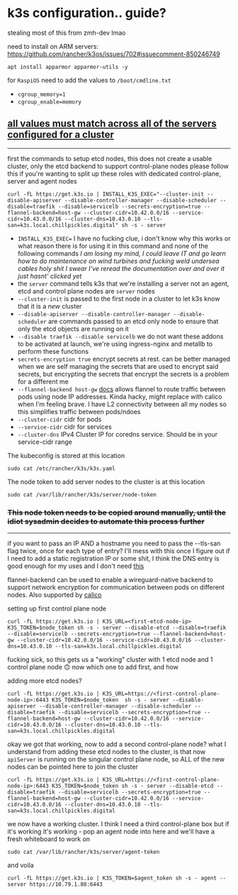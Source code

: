 # k3s configuration.. guide? 
stealing most of this from zmh-dev lmao

need to install on ARM servers: https://github.com/rancher/k3os/issues/702#issuecomment-850246749

`apt install apparmor apparmor-utils -y`

for `RaspiOS` need to add the values to `/boot/cmdline.txt`
 - `cgroup_memory=1`
 - `cgroup_enable=memory`

## [all values must match across all of the servers configured for a cluster](https://docs.k3s.io/cli/server#critical-configuration-values)

---

 first the commands to setup etcd nodes, this does not create a usable cluster, only the etcd backend to support control-plane nodes
 please follow this if you're wanting to split up these roles with dedicated control-plane, server and agent nodes


    curl -fL https://get.k3s.io | INSTALL_K3S_EXEC="--cluster-init --disable-apiserver --disable-controller-manager --disable-scheduler --disable=traefik --disable=servicelb --secrets-encryption=true --flannel-backend=host-gw --cluster-cidr=10.42.0.0/16 --service-cidr=10.43.0.0/16 --cluster-dns=10.43.0.10 --tls-san=k3s.local.chillpickles.digital" sh -s - server

  - `INSTALL_K3S_EXEC=` I have no fucking clue, i don't know why this works or what reason there is for using it in this command and none of the following commands _I am losing my mind, I could leave IT and go learn how to do maintenance on wind turbines and fucking weld undersea cables holy shit I swear I've reread the documentation over and over it just hasnt' clicked yet_
  - the `server` command tells k3s that we're installing a server not an agent, etcd and control plane nodes are `server` nodes
  - `--cluster-init` is passed to the first node in a cluster to let k3s know that it is a _new_ cluster
  - `--disable-apiserver --disable-controller-manager --disable-scheduler` are commands passed to an etcd only node to ensure that only the etcd objects are running on it
  - `--disable traefik --disable servicelb` we do not want these addons to be activated at launch, we're using ingress-nginx and metallb to perform these functions
  - `secrets-encryption true` encrypt secrets at rest. can be better managed when we are self managing the secrets that are used to encrypt said secrets, but encrypting the secrets that encrypt the secrets is a problem for a different me
  - `--flannel-backend host-gw` [docs](https://docs.k3s.io/installation/network-options#flannel-options) allows flannel to route traffic between pods using node IP addresses. Kinda hacky, might replace with calico when I'm feeling brave. I have L2 connectivity between all my nodes so this simplifies traffic between pods/ndoes
  - `--cluster-cidr` cidr for pods
  - `--service-cidr` cidr for services
  - `--cluster-dns` IPv4 Cluster IP for coredns service. Should be in your service-cidr range

The kubeconfig is stored at this location

    sudo cat /etc/rancher/k3s/k3s.yaml

The node token to add server nodes to the cluster is at this location

    sudo cat /var/lib/rancher/k3s/server/node-token

### ~~This node token needs to be copied around manually, until the idiot sysadmin decides to automate this process further~~

---

if you want to pass an IP AND a hostname you need to pass the --tls-san flag twice, once for each type of entry? I'll mess with this once I figure out if I need to add a static registration IP or some shit, I think the DNS entry is good enough for my uses and I don't need [this](https://docs.k3s.io/architecture#fixed-registration-address-for-agent-nodes)

flannel-backend can be used to enable a wireguard-native backend to support network encryption for communication between pods on different nodes. Also supported by [calico](https://docs.tigera.io/calico/latest/getting-started/kubernetes/k3s/multi-node-install)

setting up first control plane node


    curl -fL https://get.k3s.io | K3S_URL=<first-etcd-node-ip> K3S_TOKEN=$node_token sh -s - server --disable-etcd --disable=traefik --disable=servicelb --secrets-encryption=true --flannel-backend=host-gw --cluster-cidr=10.42.0.0/16 --service-cidr=10.43.0.0/16 --cluster-dns=10.43.0.10 --tls-san=k3s.local.chillpickles.digital
   
fucking sick, so this gets us a "working" cluster with 1 etcd node and 1 control plane node 🙃 now which one to add first, and how

adding more etcd nodes?


    curl -fL https://get.k3s.io | K3S_URL=https://<first-control-plane-node-ip>:6443 K3S_TOKEN=$node_token  sh -s - server --disable-apiserver --disable-controller-manager --disable-scheduler --disable=traefik --disable=servicelb --secrets-encryption=true --flannel-backend=host-gw --cluster-cidr=10.42.0.0/16 --service-cidr=10.43.0.0/16 --cluster-dns=10.43.0.10 --tls-san=k3s.local.chillpickles.digital


okay we got that working, now to add a second control-plane node? what I understand from adding these etcd nodes to the cluster, is that now `apiServer` is running on the singular control plane node, so ALL of the new nodes can be pointed here to join the cluster

    curl -fL https://get.k3s.io | K3S_URL=https://<first-control-plane-node-ip>:6443 K3S_TOKEN=$node_token sh -s - server --disable-etcd --disable=traefik --disable=servicelb --secrets-encryption=true --flannel-backend=host-gw --cluster-cidr=10.42.0.0/16 --service-cidr=10.43.0.0/16 --cluster-dns=10.43.0.10 --tls-san=k3s.local.chillpickles.digital

we now have a working cluster. I think I need a third control-plane box but if it's working it's working - pop an agent node into here and we'll have a fresh whiteboard to work on

    sudo cat /var/lib/rancher/k3s/server/agent-token

and voila

    curl -fL https://get.k3s.io | K3S_TOKEN=$agent_token sh -s - agent --server https://10.79.1.80:6443